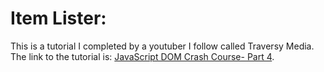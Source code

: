# Item Lister:

This is a tutorial I completed by a youtuber I follow called Traversy Media. The link to the tutorial is: [JavaScript DOM Crash Course- Part 4](https://www.youtube.com/watch?v=i37KVt_IcXw&t=1s).